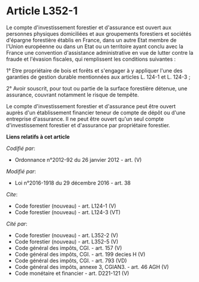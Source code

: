 # Article L352-1

Le compte d'investissement forestier et d'assurance est ouvert aux personnes physiques domiciliées et aux groupements
forestiers et sociétés d'épargne forestière établis en France, dans un autre Etat membre de l'Union européenne ou dans un
Etat ou un territoire ayant conclu avec la France une convention d'assistance administrative en vue de lutter contre la
fraude et l'évasion fiscales, qui remplissent les conditions suivantes : 

1° Etre propriétaire de bois et forêts et s'engager à y appliquer l'une des garanties de gestion durable mentionnées aux
articles L. 124-1 et L. 124-3 ; 

2° Avoir souscrit, pour tout ou partie de la surface forestière détenue, une assurance, couvrant notamment le risque de
tempête. 

Le compte d'investissement forestier et d'assurance peut être ouvert auprès d'un établissement financier teneur de compte de
dépôt ou d'une entreprise d'assurance. Il ne peut être ouvert qu'un seul compte d'investissement forestier et d'assurance par
propriétaire forestier.

**Liens relatifs à cet article**

_Codifié par_:

  - Ordonnance n°2012-92 du 26 janvier 2012 - art. (V)

_Modifié par_:

  - Loi n°2016-1918 du 29 décembre 2016 - art. 38

_Cite_:

  - Code forestier (nouveau) - art. L124-1 (V)
  - Code forestier (nouveau) - art. L124-3 (VT)

_Cité par_:

  - Code forestier (nouveau) - art. L352-2 (V)
  - Code forestier (nouveau) - art. L352-5 (V)
  - Code général des impôts, CGI. - art. 157 (V)
  - Code général des impôts, CGI. - art. 199 decies H (V)
  - Code général des impôts, CGI. - art. 793 (VD)
  - Code général des impôts, annexe 3, CGIAN3. - art. 46 AGH (V)
  - Code monétaire et financier - art. D221-121 (V)

